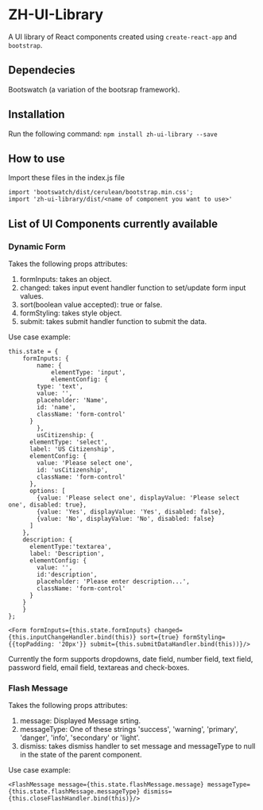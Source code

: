 # ZH-UI-Library
A UI library of React components created using `create-react-app` and `bootstrap`.

## Dependecies 
Bootswatch (a variation of the bootsrap framework).

## Installation
Run the following command:
`npm install zh-ui-library --save`

## How to use
Import these files in the index.js file 
```
import 'bootswatch/dist/cerulean/bootstrap.min.css';
import 'zh-ui-library/dist/<name of component you want to use>'
```
## List of UI Components currently available
### Dynamic Form
Takes the following props attributes: 
1. formInputs: takes an object. 
2. changed: takes input event handler function to set/update form input values. 
3. sort(boolean value accepted): true or false.
4. formStyling: takes style object.
5. submit: takes submit handler function to submit the data.

Use case example: 
```
this.state = {
	formInputs: {
		name: {
			elementType: 'input',
			elementConfig: {
        type: 'text',
        value: '',
        placeholder: 'Name',
        id: 'name',
        className: 'form-control'
      }
		},
		usCitizenship: {
      elementType: 'select',
      label: 'US Citizenship',
      elementConfig: {
        value: 'Please select one',
        id: 'usCitizenship',
        className: 'form-control' 
      },
      options: [
        {value: 'Please select one', displayValue: 'Please select one', disabled: true},
        {value: 'Yes', displayValue: 'Yes', disabled: false},
        {value: 'No', displayValue: 'No', disabled: false}
      ]
    },
    description: {
      elementType:'textarea',
      label: 'Description',
      elementConfig: {
        value: '',
        id:'description',
        placeholder: 'Please enter description...',
        className: 'form-control'
      }
    }
	}
};

<Form formInputs={this.state.formInputs} changed={this.inputChangeHandler.bind(this)} sort={true} formStyling={{topPadding: '20px'}} submit={this.submitDataHandler.bind(this))}/>
```

Currently the form supports dropdowns, date field, number field, text field, password field, email field, textareas and check-boxes.

### Flash Message
Takes the following props attributes:
1. message: Displayed Message srting.
2. messageType: One of these strings 'success', 'warning', 'primary', 'danger', 'info', 'secondary' or 'light'.
3. dismiss: takes dismiss handler to set message and messageType to null in the state of the parent component.

Use case example: 
```
<FlashMessage message={this.state.flashMessage.message} messageType={this.state.flashMessage.messageType} dismiss={this.closeFlashHandler.bind(this)}/>
```


